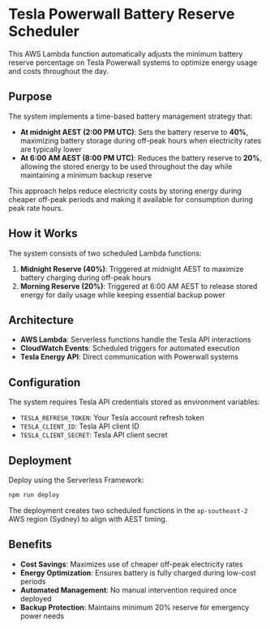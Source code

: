 # Tesla Powerwall Battery Reserve Scheduler

This AWS Lambda function automatically adjusts the minimum battery reserve percentage on Tesla Powerwall systems to optimize energy usage and costs throughout the day.

## Purpose

The system implements a time-based battery management strategy that:

- **At midnight AEST (2:00 PM UTC)**: Sets the battery reserve to **40%**, maximizing battery storage during off-peak hours when electricity rates are typically lower
- **At 6:00 AM AEST (8:00 PM UTC)**: Reduces the battery reserve to **20%**, allowing the stored energy to be used throughout the day while maintaining a minimum backup reserve

This approach helps reduce electricity costs by storing energy during cheaper off-peak periods and making it available for consumption during peak rate hours.

## How it Works

The system consists of two scheduled Lambda functions:

1. **Midnight Reserve (40%)**: Triggered at midnight AEST to maximize battery charging during off-peak hours
2. **Morning Reserve (20%)**: Triggered at 6:00 AM AEST to release stored energy for daily usage while keeping essential backup power

## Architecture

- **AWS Lambda**: Serverless functions handle the Tesla API interactions
- **CloudWatch Events**: Scheduled triggers for automated execution
- **Tesla Energy API**: Direct communication with Powerwall systems

## Configuration

The system requires Tesla API credentials stored as environment variables:

- `TESLA_REFRESH_TOKEN`: Your Tesla account refresh token
- `TESLA_CLIENT_ID`: Tesla API client ID
- `TESLA_CLIENT_SECRET`: Tesla API client secret

## Deployment

Deploy using the Serverless Framework:

```bash
npm run deploy
```

The deployment creates two scheduled functions in the `ap-southeast-2` AWS region (Sydney) to align with AEST timing.

## Benefits

- **Cost Savings**: Maximizes use of cheaper off-peak electricity rates
- **Energy Optimization**: Ensures battery is fully charged during low-cost periods
- **Automated Management**: No manual intervention required once deployed
- **Backup Protection**: Maintains minimum 20% reserve for emergency power needs
